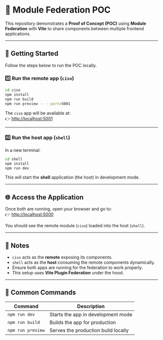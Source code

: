 # 🧩 Module Federation POC

This repository demonstrates a **Proof of Concept (POC)** using **Module Federation** with **Vite** to share components between multiple frontend applications.

---

## 🚀 Getting Started

Follow the steps below to run the POC locally.

### 1️⃣ Run the **remote app** (`ciso`)

```bash
cd ciso
npm install
npm run build
npm run preview -- --port=5001
```

The `ciso` app will be available at:  
👉 [http://localhost:5001](http://localhost:5001)

---

### 2️⃣ Run the **host app** (`shell`)

In a new terminal:

```bash
cd shell
npm install
npm run dev
```

This will start the **shell** application (the host) in development mode.

---

## 🌐 Access the Application

Once both are running, open your browser and go to:  
👉 [http://localhost:5000](http://localhost:5000)

You should see the remote module (`ciso`) loaded into the host (`shell`).

---

## 🧠 Notes

- `ciso` acts as the **remote** exposing its components.
- `shell` acts as the **host** consuming the remote components dynamically.
- Ensure both apps are running for the federation to work properly.
- This setup uses **Vite Plugin Federation** under the hood.

---

## 🧹 Common Commands

| Command           | Description                         |
| ----------------- | ----------------------------------- |
| `npm run dev`     | Starts the app in development mode  |
| `npm run build`   | Builds the app for production       |
| `npm run preview` | Serves the production build locally |
